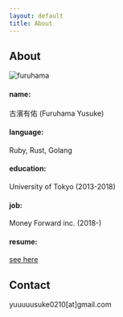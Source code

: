 ```yaml
---
layout: default
title: About
---
```


## About

![furuhama](https://avatars1.githubusercontent.com/u/28420688?s=460&amp;u=91c55050c1bb2f919ac1c5e02a63b2b1d8620b80&amp;v=4)

#### name:
古濱有佑 (Furuhama Yusuke)

#### language:
Ruby, Rust, Golang

#### education:
University of Tokyo (2013-2018)

#### job:
Money Forward inc. (2018-)

#### resume:
[see here](https://github.com/furuhama/resume)

## Contact

yuuuuusuke0210[at]gmail.com
